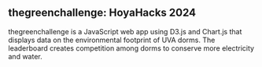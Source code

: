 ## thegreenchallenge: HoyaHacks 2024
thegreenchallenge is a JavaScript web app using D3.js and Chart.js that displays data on the environmental footprint of UVA dorms. The leaderboard creates competition among dorms to conserve more electricity and water.